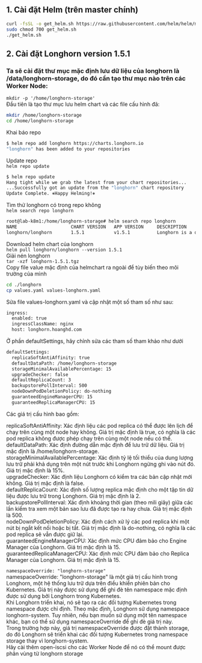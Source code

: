 ## 1. Cài đặt Helm (trên master chính)
```sh
curl -fsSL -o get_helm.sh https://raw.githubusercontent.com/helm/helm/main/scripts/get-helm-3
sudo chmod 700 get_helm.sh
./get_helm.sh
```  
## 2. Cài đặt Longhorn version 1.5.1  
### Ta sẽ cài đặt thư mục mặc định lưu dữ liệu của longhorn là /data/longhorn-storage, do đó cần tạo thư mục nào trên các Worker Node:  
`mkdir -p '/home/longhorn-storage'`  
Đầu tiên là tạo thư mục lưu helm chart và các file cấu hình đã:  
```sh
mkdir /home/longhorn-storage
cd /home/longhorn-storage
```
Khai báo repo  
```sh
$ helm repo add longhorn https://charts.longhorn.io
"longhorn" has been added to your repositories
```
Update repo  
`helm repo update`  
```sh
$ helm repo update
Hang tight while we grab the latest from your chart repositories...
...Successfully got an update from the "longhorn" chart repository
Update Complete. ⎈Happy Helming!⎈
```
Tìm thử longhorn có trong repo không  
`helm search repo longhorn`  
```sh
root@lab-k8m1:/home/longhorn-storage# helm search repo longhorn
NAME                    CHART VERSION   APP VERSION     DESCRIPTION
longhorn/longhorn       1.5.1           v1.5.1          Longhorn is a distributed block storage system ...
```
Download helm chart của longhorn  
`helm pull longhorn/longhorn --version 1.5.1`  
Giải nén longhorn  
`tar -xzf longhorn-1.5.1.tgz`  
Copy file value mặc định của helmchart ra ngoài để tùy biến theo môi trường của mình  
```sh
cd ./longhorn
cp values.yaml values-longhorn.yaml
```
Sửa file values-longhorn.yaml và cập nhật một số tham số như sau:  
```sh
ingress:
  enabled: true
  ingressClassName: nginx
  host: longhorn.hoanghd.com
```
Ở phần defaultSettings, hãy chỉnh sửa các tham số tham khảo như dưới  
```sh
defaultSettings:
  replicaSoftAntiAffinity: true
  defaultDataPath: /home/longhorn-storage
  storageMinimalAvailablePercentage: 15
  upgradeChecker: false
  defaultReplicaCount: 3
  backupstorePollInterval: 500
  nodeDownPodDeletionPolicy: do-nothing
  guaranteedEngineManagerCPU: 15
  guaranteedReplicaManagerCPU: 15
```
Các giá trị cấu hình bao gồm:

replicaSoftAntiAffinity: Xác định liệu các pod replica có thể được lên lịch để chạy trên cùng một node hay không. Giá trị mặc định là true, có nghĩa là các pod replica không được phép chạy trên cùng một node nếu có thể.  
defaultDataPath: Xác định đường dẫn mặc định để lưu trữ dữ liệu. Giá trị mặc định là /home/longhorn-storage.  
storageMinimalAvailablePercentage: Xác định tỷ lệ tối thiểu của dung lượng lưu trữ phải khả dụng trên một nút trước khi Longhorn ngừng ghi vào nút đó. Giá trị mặc định là 15%.  
upgradeChecker: Xác định liệu Longhorn có kiểm tra các bản cập nhật mới không. Giá trị mặc định là false.  
defaultReplicaCount: Xác định số lượng replica mặc định cho một tập tin dữ liệu được lưu trữ trong Longhorn. Giá trị mặc định là 2.  
backupstorePollInterval: Xác định khoảng thời gian (theo mili giây) giữa các lần kiểm tra xem một bản sao lưu đã được tạo ra hay chưa. Giá trị mặc định là 500.  
nodeDownPodDeletionPolicy: Xác định cách xử lý các pod replica khi một nút bị ngắt kết nối hoặc bị tắt. Giá trị mặc định là do-nothing, có nghĩa là các pod replica sẽ vẫn được giữ lại.  
guaranteedEngineManagerCPU: Xác định mức CPU đảm bảo cho Engine Manager của Longhorn. Giá trị mặc định là 15.  
guaranteedReplicaManagerCPU: Xác định mức CPU đảm bảo cho Replica Manager của Longhorn. Giá trị mặc định là 15.  

`namespaceOverride: "longhorn-storage"`  
namespaceOverride: "longhorn-storage" là một giá trị cấu hình trong Longhorn, một hệ thống lưu trữ dựa trên điều khiển phiên bản cho Kubernetes. Giá trị này được sử dụng để ghi đè tên namespace mặc định được sử dụng bởi Longhorn trong Kubernetes.  
Khi Longhorn triển khai, nó sẽ tạo ra các đối tượng Kubernetes trong namespace được chỉ định. Theo mặc định, Longhorn sử dụng namespace longhorn-system. Tuy nhiên, nếu bạn muốn sử dụng một tên namespace khác, bạn có thể sử dụng namespaceOverride để ghi đè giá trị này.  
Trong trường hợp này, giá trị namespaceOverride được đặt thành storage, do đó Longhorn sẽ triển khai các đối tượng Kubernetes trong namespace storage thay vì longhorn-system.  
Hãy cài thêm open-iscsi cho các Worker Node để nó có thể mount được phân vùng từ longhorn storage  



